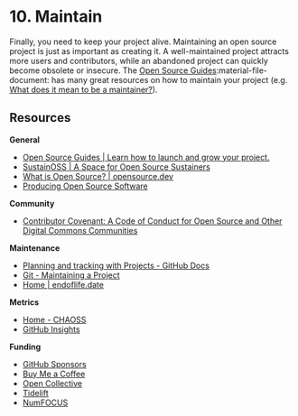 # 10. Maintain

Finally, you need to keep your project alive. Maintaining an open source project is just as important as creating it. A well-maintained project attracts more users and contributors, while an abandoned project can quickly become obsolete or insecure. The [Open Source Guides](https://opensource.guide/):material-file-document: has many great resources on how to maintain your project (e.g. [What does it mean to be a maintainer?](https://opensource.guide/best-practices/)).

## Resources

**General**

- [Open Source Guides | Learn how to launch and grow your project.](https://opensource.guide/)
- [SustainOSS | A Space for Open Source Sustainers](https://sustainoss.org/)
- [What is Open Source? | opensource.dev](https://opensource.dev/)
- [Producing Open Source Software](https://producingoss.com/en/index.html)

**Community**

- [Contributor Covenant: A Code of Conduct for Open Source and Other Digital Commons Communities](https://www.contributor-covenant.org/)

**Maintenance**

- [Planning and tracking with Projects - GitHub Docs](https://docs.github.com/en/issues/planning-and-tracking-with-projects)
- [Git - Maintaining a Project](https://git-scm.com/book/en/v2/GitHub-Maintaining-a-Project)
- [Home | endoflife.date](https://endoflife.date/)

**Metrics**

- [Home - CHAOSS](https://chaoss.community/)
- [GitHub Insights](https://docs.github.com/en/issues/planning-and-tracking-with-projects/viewing-insights-from-your-project/about-insights-for-projects)

**Funding**

- [GitHub Sponsors](https://github.com/sponsors)
- [Buy Me a Coffee](https://www.buymeacoffee.com/)
- [Open Collective](https://opencollective.com/)
- [Tidelift](https://tidelift.com/)
- [NumFOCUS](https://numfocus.org/)